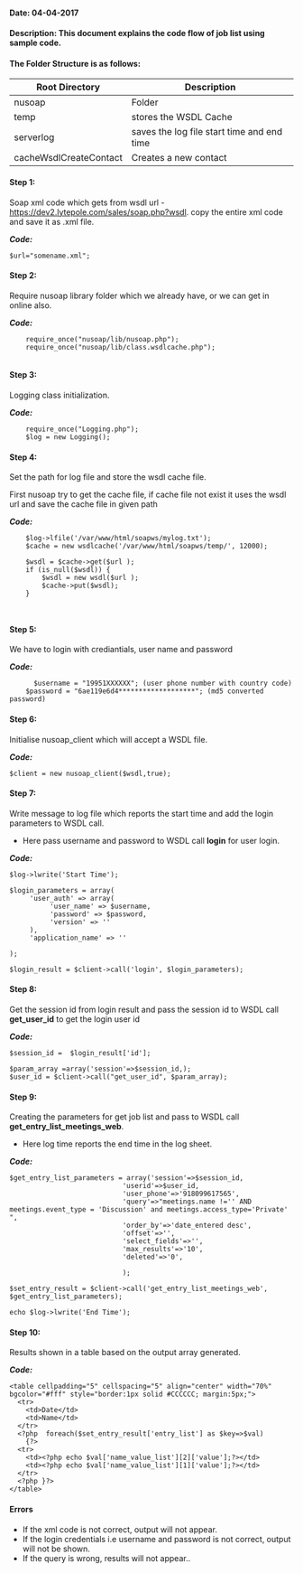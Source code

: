 #### Date: 04-04-2017
#### Description: This document explains the code flow of job list using sample code.

#### The Folder Structure is as follows:
   
   
   
   Root Directory | Description
------------ | -------------
nusoap | Folder |
temp | stores the WSDL Cache | 
serverlog | saves the log file start time and end time |
cacheWsdlCreateContact | Creates a new contact |

#### Step 1:

Soap xml code which gets from wsdl url - https://dev2.lytepole.com/sales/soap.php?wsdl. copy the entire xml code and save it as .xml file.

**_Code:_**
	
```
$url="somename.xml";

```

#### Step 2:

Require nusoap library folder which we already have, or we can get in online also.

**_Code:_**
	
```
	require_once("nusoap/lib/nusoap.php");
	require_once("nusoap/lib/class.wsdlcache.php");
  
  ```
   #### Step 3:
  
  Logging class initialization.
  
  **_Code:_**
	
```
	require_once("Logging.php");
	$log = new Logging();
```

#### Step 4:

Set the path for log file and store the wsdl cache file.

First nusoap try to get the cache file, if cache file not exist it uses the wsdl url and save the cache file in given path

  **_Code:_**
	
```
 	$log->lfile('/var/www/html/soapws/mylog.txt');
	$cache = new wsdlcache('/var/www/html/soapws/temp/', 12000);

	$wsdl = $cache->get($url );
	if (is_null($wsdl)) {
		$wsdl = new wsdl($url );
		$cache->put($wsdl);
	}
  
 
```

#### Step 5:

We have to login with crediantials, user name and password

**_Code:_**
	
```
	  $username = "19951XXXXXX"; (user phone number with country code)
  	$password = "6ae119e6d4*******************"; (md5 converted password)
```

#### Step 6:

Initialise nusoap_client which will accept a WSDL file.

**_Code:_**
	
```
$client = new nusoap_client($wsdl,true);

```
#### Step 7:

Write message to log file which reports the start time and add the login parameters to WSDL call.

- Here pass username and password to WSDL call **login** for user login.

**_Code:_**

```
$log->lwrite('Start Time');
    
$login_parameters = array(
     'user_auth' => array(
          'user_name' => $username,
          'password' => $password,
          'version' => ''
     ),
     'application_name' => ''
        
);
    
$login_result = $client->call('login', $login_parameters);
```

#### Step 8:

Get the session id from login result and pass the session id to WSDL call **get_user_id** to get the login user id


**_Code:_**
	
```
$session_id =  $login_result['id'];

$param_array =array('session'=>$session_id,);
$user_id = $client->call("get_user_id", $param_array);

```

#### Step 9:

Creating the parameters for get job list and pass to WSDL call **get_entry_list_meetings_web**.

- Here log time reports the end time in the log sheet.

**_Code:_**

```
$get_entry_list_parameters = array('session'=>$session_id,
                            'userid'=>$user_id,
                            'user_phone'=>'918099617565',
                            'query'=>"meetings.name !='' AND meetings.event_type = 'Discussion' and meetings.access_type='Private' ",
                            'order_by'=>'date_entered desc',
                            'offset'=>'',
                            'select_fields'=>'',
                            'max_results'=>'10',
                            'deleted'=>'0',
							
                            );

$set_entry_result = $client->call('get_entry_list_meetings_web', $get_entry_list_parameters);

echo $log->lwrite('End Time');
 ```
 
#### Step 10:

Results shown in a table based on the output array generated.

**_Code:_**

```
<table cellpadding="5" cellspacing="5" align="center" width="70%" bgcolor="#fff" style="border:1px solid #CCCCCC; margin:5px;">
  <tr>
    <td>Date</td>
    <td>Name</td>
  </tr>
  <?php  foreach($set_entry_result['entry_list'] as $key=>$val)
	{?>
  <tr>
    <td><?php echo $val['name_value_list'][2]['value'];?></td>
    <td><?php echo $val['name_value_list'][1]['value'];?></td>
  </tr>
  <?php }?>
</table>

```

#### Errors

- If the xml code is not correct, output will not appear.
- If the login credentials i.e username and password is not correct, output will not be shown.
- If the query is wrong, results will not appear..
